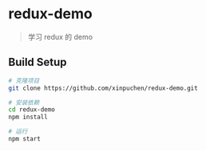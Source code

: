 # redux-demo

> 学习 redux 的 demo

## Build Setup

```bash
# 克隆项目
git clone https://github.com/xinpuchen/redux-demo.git

# 安装依赖
cd redux-demo
npm install

# 运行
npm start
```
